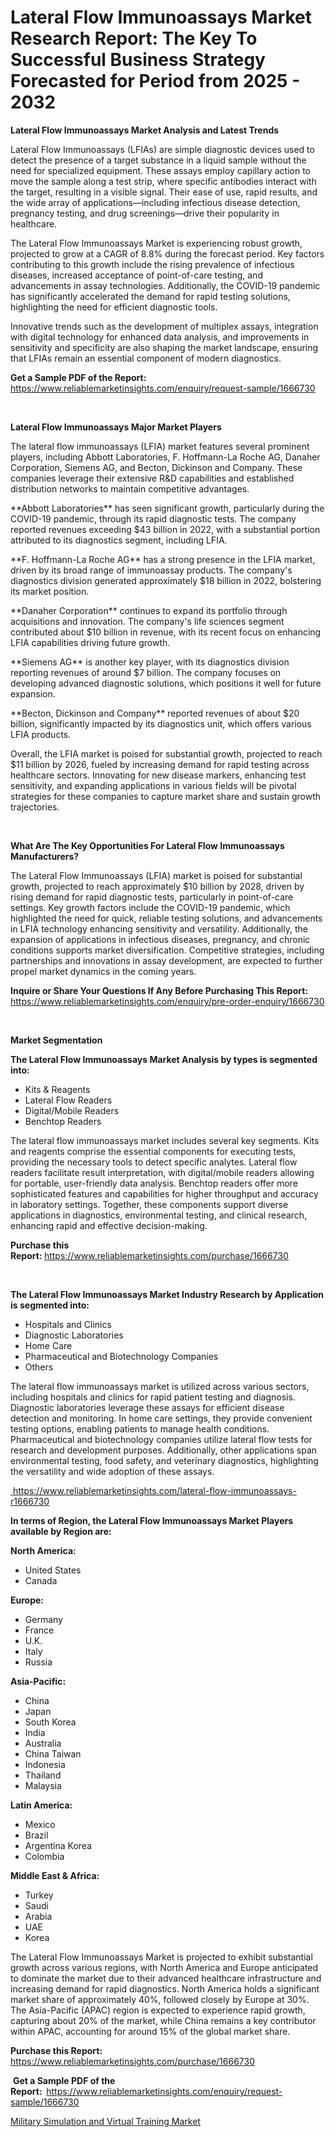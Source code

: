 <p><h1>Lateral Flow Immunoassays Market Research Report: The Key To Successful Business Strategy Forecasted for Period from 2025 - 2032</h1></p><p><strong>Lateral Flow Immunoassays Market Analysis and Latest Trends</strong></p>
<p><p>Lateral Flow Immunoassays (LFIAs) are simple diagnostic devices used to detect the presence of a target substance in a liquid sample without the need for specialized equipment. These assays employ capillary action to move the sample along a test strip, where specific antibodies interact with the target, resulting in a visible signal. Their ease of use, rapid results, and the wide array of applications—including infectious disease detection, pregnancy testing, and drug screenings—drive their popularity in healthcare.</p><p>The Lateral Flow Immunoassays Market is experiencing robust growth, projected to grow at a CAGR of 8.8% during the forecast period. Key factors contributing to this growth include the rising prevalence of infectious diseases, increased acceptance of point-of-care testing, and advancements in assay technologies. Additionally, the COVID-19 pandemic has significantly accelerated the demand for rapid testing solutions, highlighting the need for efficient diagnostic tools. </p><p>Innovative trends such as the development of multiplex assays, integration with digital technology for enhanced data analysis, and improvements in sensitivity and specificity are also shaping the market landscape, ensuring that LFIAs remain an essential component of modern diagnostics.</p></p>
<p><strong>Get a Sample PDF of the Report:&nbsp;</strong> <a href="https://www.reliablemarketinsights.com/enquiry/request-sample/1666730?utm_campaign=2187&utm_medium=2&utm_source=Github&utm_content=ia&utm_term=06032025&utm_id=lateral-flow-immunoassays">https://www.reliablemarketinsights.com/enquiry/request-sample/1666730</a></p>
<p>&nbsp;</p>
<p><strong>Lateral Flow Immunoassays Major Market Players</strong></p>
<p><p>The lateral flow immunoassays (LFIA) market features several prominent players, including Abbott Laboratories, F. Hoffmann-La Roche AG, Danaher Corporation, Siemens AG, and Becton, Dickinson and Company. These companies leverage their extensive R&D capabilities and established distribution networks to maintain competitive advantages.</p><p>**Abbott Laboratories** has seen significant growth, particularly during the COVID-19 pandemic, through its rapid diagnostic tests. The company reported revenues exceeding $43 billion in 2022, with a substantial portion attributed to its diagnostics segment, including LFIA.</p><p>**F. Hoffmann-La Roche AG** has a strong presence in the LFIA market, driven by its broad range of immunoassay products. The company's diagnostics division generated approximately $18 billion in 2022, bolstering its market position.</p><p>**Danaher Corporation** continues to expand its portfolio through acquisitions and innovation. The company's life sciences segment contributed about $10 billion in revenue, with its recent focus on enhancing LFIA capabilities driving future growth.</p><p>**Siemens AG** is another key player, with its diagnostics division reporting revenues of around $7 billion. The company focuses on developing advanced diagnostic solutions, which positions it well for future expansion.</p><p>**Becton, Dickinson and Company** reported revenues of about $20 billion, significantly impacted by its diagnostics unit, which offers various LFIA products.</p><p>Overall, the LFIA market is poised for substantial growth, projected to reach $11 billion by 2026, fueled by increasing demand for rapid testing across healthcare sectors. Innovating for new disease markers, enhancing test sensitivity, and expanding applications in various fields will be pivotal strategies for these companies to capture market share and sustain growth trajectories.</p></p>
<p>&nbsp;</p>
<p><strong>What Are The Key Opportunities For Lateral Flow Immunoassays Manufacturers?</strong></p>
<p><p>The Lateral Flow Immunoassays (LFIA) market is poised for substantial growth, projected to reach approximately $10 billion by 2028, driven by rising demand for rapid diagnostic tests, particularly in point-of-care settings. Key growth factors include the COVID-19 pandemic, which highlighted the need for quick, reliable testing solutions, and advancements in LFIA technology enhancing sensitivity and versatility. Additionally, the expansion of applications in infectious diseases, pregnancy, and chronic conditions supports market diversification. Competitive strategies, including partnerships and innovations in assay development, are expected to further propel market dynamics in the coming years.</p></p>
<p><strong>Inquire or Share Your Questions If Any Before Purchasing This Report:</strong> <a href="https://www.reliablemarketinsights.com/enquiry/pre-order-enquiry/1666730?utm_campaign=2187&utm_medium=2&utm_source=Github&utm_content=ia&utm_term=06032025&utm_id=lateral-flow-immunoassays">https://www.reliablemarketinsights.com/enquiry/pre-order-enquiry/1666730</a></p>
<p>&nbsp;</p>
<p><strong>Market Segmentation</strong></p>
<p><strong>The Lateral Flow Immunoassays Market Analysis by types is segmented into:</strong></p>
<p><ul><li>Kits & Reagents</li><li>Lateral Flow Readers</li><li>Digital/Mobile Readers</li><li>Benchtop Readers</li></ul></p>
<p><p>The lateral flow immunoassays market includes several key segments. Kits and reagents comprise the essential components for executing tests, providing the necessary tools to detect specific analytes. Lateral flow readers facilitate result interpretation, with digital/mobile readers allowing for portable, user-friendly data analysis. Benchtop readers offer more sophisticated features and capabilities for higher throughput and accuracy in laboratory settings. Together, these components support diverse applications in diagnostics, environmental testing, and clinical research, enhancing rapid and effective decision-making.</p></p>
<p><strong>Purchase this Report:&nbsp;</strong><a href="https://www.reliablemarketinsights.com/purchase/1666730?utm_campaign=2187&utm_medium=2&utm_source=Github&utm_content=ia&utm_term=06032025&utm_id=lateral-flow-immunoassays">https://www.reliablemarketinsights.com/purchase/1666730</a></p>
<p>&nbsp;</p>
<p><strong>The Lateral Flow Immunoassays Market Industry Research by Application is segmented into:</strong></p>
<p><ul><li>Hospitals and Clinics</li><li>Diagnostic Laboratories</li><li>Home Care</li><li>Pharmaceutical and Biotechnology Companies</li><li>Others</li></ul></p>
<p><p>The lateral flow immunoassays market is utilized across various sectors, including hospitals and clinics for rapid patient testing and diagnosis. Diagnostic laboratories leverage these assays for efficient disease detection and monitoring. In home care settings, they provide convenient testing options, enabling patients to manage health conditions. Pharmaceutical and biotechnology companies utilize lateral flow tests for research and development purposes. Additionally, other applications span environmental testing, food safety, and veterinary diagnostics, highlighting the versatility and wide adoption of these assays.</p></p>
<p><a href="https://www.reliablemarketinsights.com/lateral-flow-immunoassays-r1666730?utm_campaign=2187&utm_medium=2&utm_source=Github&utm_content=ia&utm_term=06032025&utm_id=lateral-flow-immunoassays">&nbsp;https://www.reliablemarketinsights.com/lateral-flow-immunoassays-r1666730</a></p>
<p><strong>In terms of Region, the Lateral Flow Immunoassays Market Players available by Region are:</strong></p>
<p>
    <p> <strong> North America: </strong>
        <ul>
            <li>United States</li>
            <li>Canada</li>
        </ul>
        </p> 
    <p> <strong> Europe: </strong>
        <ul>
            <li>Germany</li>
            <li>France</li>
            <li>U.K.</li>
            <li>Italy</li>
            <li>Russia</li>
        </ul>
        </p> 
    <p> <strong> Asia-Pacific: </strong>
        <ul>
            <li>China</li>
            <li>Japan</li>
            <li>South Korea</li>
            <li>India</li>
            <li>Australia</li>
            <li>China Taiwan</li>
            <li>Indonesia</li>
            <li>Thailand</li>
            <li>Malaysia</li>
        </ul>
        </p> 
    <p> <strong> Latin America: </strong>
        <ul>
            <li>Mexico</li>
            <li>Brazil</li>
            <li>Argentina Korea</li>
            <li>Colombia</li>
        </ul>
        </p> 
    <p> <strong> Middle East & Africa: </strong>
        <ul>
            <li>Turkey</li>
            <li>Saudi</li>
            <li>Arabia</li>
            <li>UAE</li>
            <li>Korea</li>
        </ul>
    </p>
    </p>
<p><p>The Lateral Flow Immunoassays Market is projected to exhibit substantial growth across various regions, with North America and Europe anticipated to dominate the market due to their advanced healthcare infrastructure and increasing demand for rapid diagnostics. North America holds a significant market share of approximately 40%, followed closely by Europe at 30%. The Asia-Pacific (APAC) region is expected to experience rapid growth, capturing about 20% of the market, while China remains a key contributor within APAC, accounting for around 15% of the global market share.</p></p>
<p><strong>Purchase this Report: </strong><a href="https://www.reliablemarketinsights.com/purchase/1666730?utm_campaign=2187&utm_medium=2&utm_source=Github&utm_content=ia&utm_term=06032025&utm_id=lateral-flow-immunoassays">https://www.reliablemarketinsights.com/purchase/1666730</a></p>
<p>&nbsp;<strong>Get a Sample PDF of the Report:&nbsp;&nbsp;</strong><a href="https://www.reliablemarketinsights.com/enquiry/request-sample/1666730?utm_campaign=2187&utm_medium=2&utm_source=Github&utm_content=ia&utm_term=06032025&utm_id=lateral-flow-immunoassays">https://www.reliablemarketinsights.com/enquiry/request-sample/1666730</a></p>
<p><strong></strong></p>
<p><p><a href="https://github.com/mauripalmi/Market-Research-Report-List-6/blob/main/military-simulation-and-virtual-training-market.md?utm_campaign=2187&utm_medium=2&utm_source=Github&utm_content=ia&utm_term=06032025&utm_id=lateral-flow-immunoassays">Military Simulation and Virtual Training Market</a></p></p>